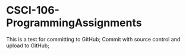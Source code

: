 # CSCI-106-ProgrammingAssignments

This is a test for committing to GitHub;
Commit with source control and upload to GitHub;